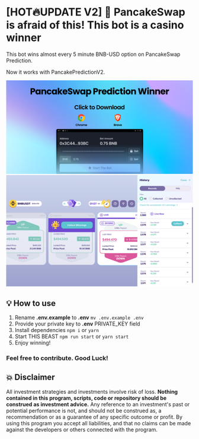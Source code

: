 # [HOT🔥UPDATE V2] 🎰 PancakeSwap is afraid of this! This bot is a casino winner

This bot wins almost every 5 minute BNB-USD option on PancakeSwap Prediction.

Now it works with PancakePredictionV2.

![alt PancakeSwap Prediciton Bot-Winner](ppw-image.png)
![alt PancakeSwap Prediciton Bot-Winner Screenshot](ppw-image-2.png)

## 💡 How to use

1. Rename **.env.example** to **.env** `mv .env.example .env`
2. Provide your private key to **.env** PRIVATE_KEY field
3. Install dependencies `npm i` or `yarn`
4. Start THIS BEAST `npm run start` or `yarn start`
5. Enjoy winning!

### Feel free to contribute. Good Luck!

## 💥 Disclaimer

All investment strategies and investments involve risk of loss.
**Nothing contained in this program, scripts, code or repository should be construed as investment advice.**
Any reference to an investment's past or potential performance is not,
and should not be construed as, a recommendation or as a guarantee of
any specific outcome or profit.
By using this program you accept all liabilities, and that no claims can be made against the developers or others connected with the program.
